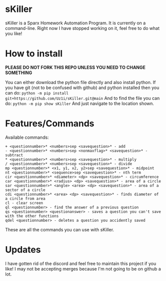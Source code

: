 # sKiller
sKiller is a Sparx Homework Automation Program. It is currently on a command-line.
Right now I have stopped working on it, feel free to do what you like!

# How to install

**PLEASE DO NOT FORK THIS REPO UNLESS YOU NEED TO CHANGE SOMETHING**

You can either download the python file directly and also install python.
If you have git (not to be confused with github) and python installed
then you can do:
```python -m pip install git+https://github.com/Uz1i/sKiller.git@main```
And to find the file you can do:
```python -m pip show sKiller```
And just navigate to the location shown.

# Features/Commands

Available commands:
```
+ <questionnumber>* <numbers>sep <savequestion>* - add
- <questionnumber>* <numbers>sep <nonmaxflag>* <savequestion>* - subtract
* <questionnumber>* <numbers>sep <savequestion>* - multiply
/ <questionnumber>* <numbers>sep <savequestion>* - divide
mp <questionnumber>* <x1, y1, x2, y2>sep <savequestion>* - midpoint
nt <questionnumber>* <sequence>sep <savequestion>* - nth term
cir <questionnumber>* <diameter> <dp> <savequestion>* - circumference
car <questionnumber>* <radius> <dp> <savequestion>* - area of a circle
sar <questionnumber>* <angle> <area> <dp> <savequestion>* - area of a sector of a circle
cdi <questionnumber>* <area> <dp> <savequestion>* - finds diameter of a circle from area
cl - clear screen
ql <questionnumber> - find the answer of a previous question
qs <questionnumber> <questionanswer> - saves a question you can't save with the other functions
qdel <questionnumber> - deletes a question you accidently saved
```
These are all the commands you can use with sKiller.

# Updates

I have gotten rid of the discord and feel free to maintain this project if you like!
I may not be accepting merges because I'm not going to be on github a lot.
